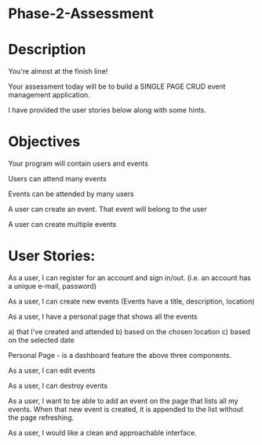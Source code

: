# Phase-2-Assessment

# Description

You're almost at the finish line!

Your assessment today will be to build a SINGLE PAGE CRUD event management application.

I have provided the user stories below along with some hints.

# Objectives
Your program will contain users and events

Users can attend many events

Events can be attended by many users

A user can create an event. That event will belong to the user

A user can create multiple events

# User Stories:
As a user, I can register for an account and sign in/out. (i.e. an account has a unique e-mail, password)

As a user, I can create new events (Events have a title, description, location)

As a user, I have a personal page that shows all the events 

a) that I've created and attended
b) based on the chosen location
c) based on the selected date

Personal Page - is a dashboard feature the above three components.

As a user, I can edit events

As a user, I can destroy events

As a user, I want to be able to add an event on the page that lists all my events. When that new event is created, it is appended to the list without the page refreshing.

As a user, I would like a clean and approachable interface.
